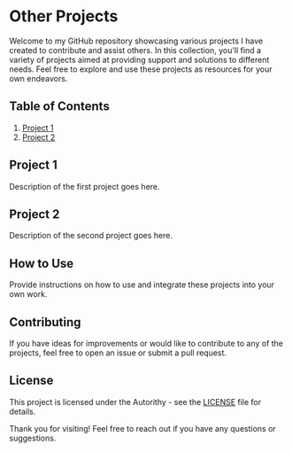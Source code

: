 # Other Projects

Welcome to my GitHub repository showcasing various projects I have created to contribute and assist others. In this collection, you'll find a variety of projects aimed at providing support and solutions to different needs. Feel free to explore and use these projects as resources for your own endeavors.

## Table of Contents

1. [Project 1](#project-1)
2. [Project 2](#project-2)


## Project 1

Description of the first project goes here.

## Project 2

Description of the second project goes here.


## How to Use

Provide instructions on how to use and integrate these projects into your own work.

## Contributing

If you have ideas for improvements or would like to contribute to any of the projects, feel free to open an issue or submit a pull request.

## License

This project is licensed under the Autorithy - see the [LICENSE](LICENSE) file for details.

Thank you for visiting! Feel free to reach out if you have any questions or suggestions.